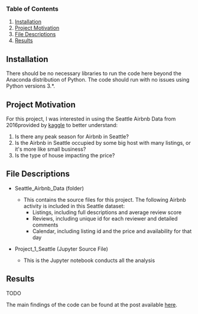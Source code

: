 ### Table of Contents

1. [Installation](#installation)
2. [Project Motivation](#motivation)
3. [File Descriptions](#files)
4. [Results](#results)

## Installation <a name="installation"></a>

There should be no necessary libraries to run the code here beyond the Anaconda distribution of Python. The code should run with no issues using Python versions 3.\*.

## Project Motivation<a name="motivation"></a>

For this project, I was interested in using the Seattle Airbnb Data from 2016provided by [kaggle](https://www.kaggle.com/datasets/airbnb/seattle?datasetId=393) to better understand:

1. Is there any peak season for Airbnb in Seattle?
2. Is the Airbnb in Seattle occupied by some big host with many listings, or it's more like small business?
3. Is the type of house impacting the price?

## File Descriptions <a name="files"></a>

- Seattle_Airbnb_Data (folder)

  - This contains the source files for this project. The following Airbnb activity is included in this Seattle dataset:
    - Listings, including full descriptions and average review score
    - Reviews, including unique id for each reviewer and detailed comments
    - Calendar, including listing id and the price and availability for that day

- Project_1_Seattle (Jupyter Source File)
  - This is the Jupyter notebook conducts all the analysis

## Results<a name="results"></a>

TODO

The main findings of the code can be found at the post available [here](https://medium.com/@josh_2774/how-do-you-become-a-developer-5ef1c1c68711).
